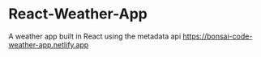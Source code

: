 # React-Weather-App
A weather app built in React using the metadata api
https://bonsai-code-weather-app.netlify.app

